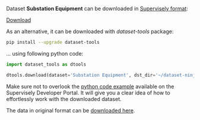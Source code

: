 Dataset **Substation Equipment** can be downloaded in [Supervisely format](https://developer.supervisely.com/api-references/supervisely-annotation-json-format):

 [Download](https://assets.supervisely.com/supervisely-supervisely-assets-public/teams_storage/O/b/bP/lbCKkXHbxoVrk6VTHY7ZQ8XwpCW1emIQuog77F0PxXESl7SB3EZmRpQ5O25IhO5SEczcT0bNUTDhasorRxnHoGvLjiYS5aPKmWzo4aqLpQXa0teImooTHTX9tbkl.tar)

As an alternative, it can be downloaded with *dataset-tools* package:
``` bash
pip install --upgrade dataset-tools
```

... using following python code:
``` python
import dataset_tools as dtools

dtools.download(dataset='Substation Equipment', dst_dir='~/dataset-ninja/')
```
Make sure not to overlook the [python code example](https://developer.supervisely.com/getting-started/python-sdk-tutorials/iterate-over-a-local-project) available on the Supervisely Developer Portal. It will give you a clear idea of how to effortlessly work with the downloaded dataset.

The data in original format can be [downloaded here](https://zenodo.org/record/7884270).